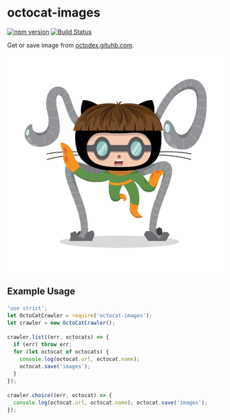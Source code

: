 # octocat-images
[![npm version](https://badge.fury.io/js/octocat-images.svg)](https://badge.fury.io/js/octocat-images)
[![Build Status](https://travis-ci.org/John-Lin/octocat-images.svg?branch=master)](https://travis-ci.org/John-Lin/octocat-images)

Get or save image from [octodex.gituhb.com](octodex.gituhb.com).

![droctocat](./img/droctocat.png?raw=true "droctocat")

## Example Usage

```javascript
'use strict';
let OctoCatCrawler = require('octocat-images');
let crawler = new OctoCatCrawler();

crawler.list((err, octocats) => {
  if (err) throw err;
  for (let octocat of octocats) {
    console.log(octocat.url, octocat.name);
    octocat.save('images');
  }
});

crawler.choice((err, octocat) => {
  console.log(octocat.url, octocat.name); octocat.save('images');
});
```

